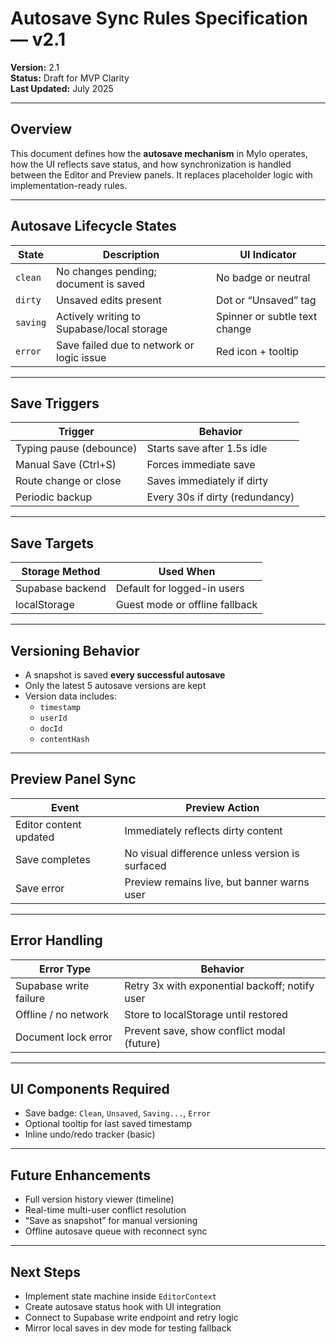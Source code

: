 # Autosave Sync Rules Specification — v2.1

**Version:** 2.1  
**Status:** Draft for MVP Clarity  
**Last Updated:** July 2025

---

## Overview
This document defines how the **autosave mechanism** in Mylo operates, how the UI reflects save status, and how synchronization is handled between the Editor and Preview panels. It replaces placeholder logic with implementation-ready rules.

---

## Autosave Lifecycle States

| State    | Description                                  | UI Indicator         |
|----------|----------------------------------------------|----------------------|
| `clean`  | No changes pending; document is saved        | No badge or neutral  |
| `dirty`  | Unsaved edits present                        | Dot or “Unsaved” tag |
| `saving` | Actively writing to Supabase/local storage   | Spinner or subtle text change |
| `error`  | Save failed due to network or logic issue    | Red icon + tooltip   |

---

## Save Triggers

| Trigger                | Behavior                         |
|------------------------|----------------------------------|
| Typing pause (debounce)| Starts save after 1.5s idle      |
| Manual Save (Ctrl+S)   | Forces immediate save            |
| Route change or close  | Saves immediately if dirty       |
| Periodic backup        | Every 30s if dirty (redundancy)  |

---

## Save Targets

| Storage Method   | Used When                       |
|------------------|---------------------------------|
| Supabase backend | Default for logged-in users     |
| localStorage     | Guest mode or offline fallback  |

---

## Versioning Behavior
- A snapshot is saved **every successful autosave**
- Only the latest 5 autosave versions are kept
- Version data includes:
  - `timestamp`
  - `userId`
  - `docId`
  - `contentHash`

---

## Preview Panel Sync

| Event                  | Preview Action                       |
|------------------------|--------------------------------------|
| Editor content updated | Immediately reflects dirty content   |
| Save completes         | No visual difference unless version is surfaced |
| Save error             | Preview remains live, but banner warns user |

---

## Error Handling

| Error Type            | Behavior                                     |
|------------------------|----------------------------------------------|
| Supabase write failure| Retry 3x with exponential backoff; notify user |
| Offline / no network  | Store to localStorage until restored         |
| Document lock error   | Prevent save, show conflict modal (future)   |

---

## UI Components Required
- Save badge: `Clean`, `Unsaved`, `Saving...`, `Error`
- Optional tooltip for last saved timestamp
- Inline undo/redo tracker (basic)

---

## Future Enhancements
- Full version history viewer (timeline)
- Real-time multi-user conflict resolution
- “Save as snapshot” for manual versioning
- Offline autosave queue with reconnect sync

---

## Next Steps
- Implement state machine inside `EditorContext`
- Create autosave status hook with UI integration
- Connect to Supabase write endpoint and retry logic
- Mirror local saves in dev mode for testing fallback
